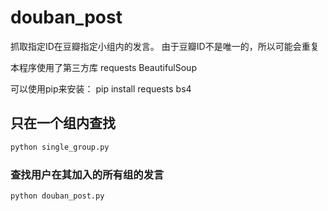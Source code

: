 # douban_post
抓取指定ID在豆瓣指定小组内的发言。
由于豆瓣ID不是唯一的，所以可能会重复


本程序使用了第三方库
	requests
	BeautifulSoup

可以使用pip来安装：
	pip install requests bs4
	
## 只在一个组内查找

```bash
python single_group.py
```

### 查找用户在其加入的所有组的发言

```bash
python douban_post.py
```
